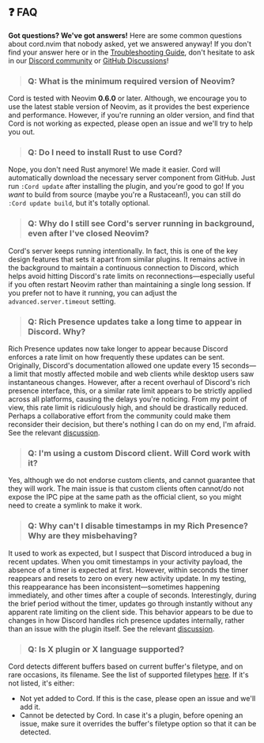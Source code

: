 ## ❓ FAQ

**Got questions? We've got answers!**  Here are some common questions about cord.nvim that nobody asked, yet we answered anyway! If you don't find your answer here or in the [Troubleshooting Guide](./Troubleshooting.md), don't hesitate to ask in our [Discord community](https://discord.gg/q9rC4bjCHv) or [GitHub Discussions](https://github.com/vyfor/cord.nvim/discussions)!

> ### Q: What is the minimum required version of Neovim?

Cord is tested with Neovim **0.6.0** or later. Although, we encourage you to use the latest stable version of Neovim, as it provides the best experience and performance. However, if you're running an older version, and find that Cord is not working as expected, please open an issue and we'll try to help you out.

> ### Q: Do I need to install Rust to use Cord?

Nope, you don't need Rust anymore!  We made it easier. Cord will automatically download the necessary server component from GitHub. Just run `:Cord update` after installing the plugin, and you're good to go! If you *want* to build from source (maybe you're a Rustacean!), you can still do `:Cord update build`, but it's totally optional.

> ### Q: Why do I still see Cord's server running in background, even after I've closed Neovim?

Cord's server keeps running intentionally. In fact, this is one of the key design features that sets it apart from similar plugins. It remains active in the background to maintain a continuous connection to Discord, which helps avoid hitting Discord's rate limits on reconnections—especially useful if you often restart Neovim rather than maintaining a single long session. If you prefer not to have it running, you can adjust the `advanced.server.timeout` setting.

> ### Q: Rich Presence updates take a long time to appear in Discord. Why?

Rich Presence updates now take longer to appear because Discord enforces a rate limit on how frequently these updates can be sent. Originally, Discord's documentation allowed one update every 15 seconds—a limit that mostly affected mobile and web clients while desktop users saw instantaneous changes. However, after a recent overhaul of Discord's rich presence interface, this, or a similar rate limit appears to be strictly applied across all platforms, causing the delays you're noticing. From my point of view, this rate limit is ridiculously high, and should be drastically reduced. Perhaps a collaborative effort from the community could make them reconsider their decision, but there's nothing I can do on my end, I'm afraid. See the relevant [discussion](https://github.com/vyfor/cord.nvim/discussions/196).

> ### Q: I'm using a custom Discord client. Will Cord work with it?

Yes, although we do not endorse custom clients, and cannot guarantee that they will work. The main issue is that custom clients often cannot/do not expose the IPC pipe at the same path as the official client, so you might need to create a symlink to make it work.

> ### Q: Why can't I disable timestamps in my Rich Presence? Why are they misbehaving?

It used to work as expected, but I suspect that Discord introduced a bug in recent updates. When you omit timestamps in your activity payload, the absence of a timer is expected at first. However, within seconds the timer reappears and resets to zero on every new activity update. In my testing, this reappearance has been inconsistent—sometimes happening immediately, and other times after a couple of seconds. Interestingly, during the brief period without the timer, updates go through instantly without any apparent rate limiting on the client side. This behavior appears to be due to changes in how Discord handles rich presence updates internally, rather than an issue with the plugin itself. See the relevant [discussion](https://github.com/vyfor/cord.nvim/discussions/196#discussioncomment-12221577).

> ### Q: Is X plugin or X language supported?

Cord detects different buffers based on current buffer's filetype, and on rare occasions, its filename. See the list of supported filetypes [here](https://github.com/vyfor/cord.nvim/blob/master/lua/cord/plugin/activity/mappings.lua). If it's not listed, it's either:
- Not yet added to Cord. If this is the case, please open an issue and we'll add it.
- Cannot be detected by Cord. In case it's a plugin, before opening an issue, make sure it overrides the buffer's filetype option so that it can be detected.